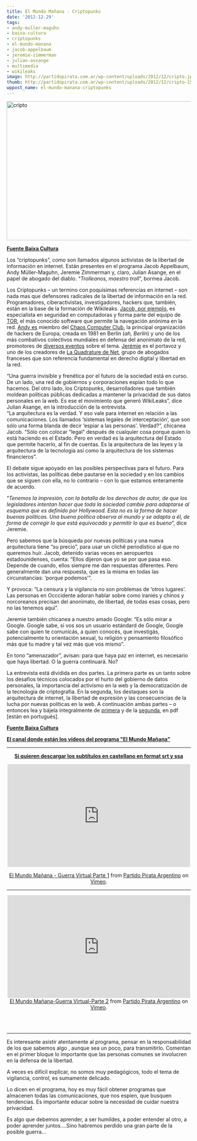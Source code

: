 ```yaml
---
title: El Mundo Mañana - Criptopunks
date: '2012-12-29'
tags:
- andy-muller-maguhn
- baixa-cultura
- criptopunks
- el-mundo-manana
- jacob-appelbaum
- jeremie-zimmerman
- julian-assange
- multimedia
- wikileaks
image: http://partidopirata.com.ar/wp-content/uploads/2012/12/cripto.jpg
thumb: http://partidopirata.com.ar/wp-content/uploads/2012/12/cripto-150x150.jpg
wppost_name: el-mundo-manana-criptopunks
---
```


<a href="http://partidopirata.com.ar/wp-content/uploads/2012/12/cripto.jpg"><img class="aligncenter size-full wp-image-7964" alt="cripto" src="http://partidopirata.com.ar/wp-content/uploads/2012/12/cripto.jpg" width="600" height="380" /></a>

<strong><a href="http://baixacultura.org/2012/12/11/criptopunks-wikileaks-e-o-mundo-amanha/" target="_blank">Fuente Baixa Cultura</a></strong>

Los “criptopunks”, como son llamados algunos activistas de la libertad de información en internet. Están presentes en el programa Jacob Appelbaum, Andy Müller-Maguhn, Jeremie Zimmerman y, claro, Julian Asange, en el papel de abogado del diablo. “<em>Trolleanos, maestro troll</em>”, bormea Jacob.
<div>

Los Criptopunks – un termino con poquísimas referencias en internet – son nada mas que defensores radicales de la libertad de información en la red. Programadores, ciberactivistas, investigadores, hackers que, también, están en la base de la formación de Wikileaks. <a href="http://en.wikipedia.org/wiki/Jacob_Appelbaum" target="_blank">Jacob, por ejemplo</a>, es especialista en seguridad en computadoras y forma parte del equipo de <a href="https://www.torproject.org/" target="_blank">TOR</a>, el más conocido software que permite la navegación anónima en la red. <a href="http://en.wikipedia.org/wiki/Andy_M%C3%BCller-Maguhn" target="_blank">Andy es</a> miembro del <a href="http://www.ccc.de/en/" target="_blank">Chaos Computer Club</a>, la principal organización de hackers de Europa, creada en 1981 en Berlín (<em>ah, Berlín</em>) y uno de los más combativos colectivos mundiales en defensa del anonimato de la red, promotores de <a href="http://events.ccc.de/" target="_blank">diversos eventos</a> sobre el tema. <a href="http://en.wikipedia.org/wiki/J%C3%A9r%C3%A9mie_Zimmermann" target="_blank">Jerémie</a> es el portavoz y uno de los creadores de <a href="http://www.laquadrature.net/" target="_blank">La Quadrature de Net</a>, grupo de abogados franceses que son referencia fundamental en derecho digital y libertad en la red.
<div>“Una guerra invisible y frenética por el futuro de la sociedad está en curso. De un lado, una red de gobiernos y corporaciones espían todo lo que hacemos. Del otro lado, los Criptopunks, desarrolladores que también moldean políticas públicas dedicadas a mantener la privacidad de sus datos personales en la web. Es ese el movimiento que generó WikiLeaks”, dice Julian Asange, en la introducción de la entrevista.</div>
<div>“La arquitectura es la verdad. Y eso vale para internet en relación a las comunicaciones. Los llamados ‘sistemas legales de interceptación’, que son sólo una forma blanda de decir ‘espiar a las personas’. Verdad?”, chicanea Jacob. “Sólo con colocar “legal” después de cualquier cosa porque quien lo está haciendo es el Estado. Pero en verdad es la arquitectura del Estado que permite hacerlo, al fin de cuentas. Es la arquitectura de las leyes y la arquitectura de la tecnologia así como la arquitectura de los sistemas financieros”.</div>
<div>

El debate sigue apoyado en las posibles perspectivas para el futuro. Para los activistas, las políticas debe pautarse en la sociedad y en los cambios que se siguen con ella, no lo contrario – con lo que estamos enteramente de acuerdo.

“<em>Tenemos la impresión, con la batalla de los derechos de autor, de que los legisladores intentan hacer que toda la sociedad cambie para adaptarse al esquema que es definido por Hollywood. Esta no es la forma de hacer buenas políticas. Una buena política observa al mundo y se adapta a él, de forma de corregir lo que está equivocado y permitir lo que es bueno</em>”, dice Jeremie.
<div>

Pero sabemos que la búsqueda por nuevas políticas y una nueva arquitectura tiene “su precio”, para usar un clichê periodístico al que no queremos huír. Jacob, detenido varias veces en aeropuertos estadounidenses, cuenta: “Ellos dijeron que yo se por que pasa eso. Depende de cuando, ellos siempre me dan respuestas diferentes. Pero generalmente dan una respuesta, que es la misma en todas las circunstancias: ‘porque podemos’”.

</div>
Y provoca: “La censura y la vigilancia no son problemas de ‘otros lugares’. Las personas en Occcidente adoran hablar sobre como iraniés y chinos y norcoreanos precisan del anonimato, de libertad, de todas esas cosas, pero no las tenemos aqui”.

Jeremie también chicanea a nuestro amado Google: “Es sólo mirar a Google. Google sabe, si vos sos un usuario estándard de Google, Google sabe con quien te comunicás, a quien conocés, que investigás, potencialmente tu orientación sexual, tu religión y pensamiento filosófico más que tu madre y tal vez más que vos mismo”.

En tono “amenazador”, avisan: para que haya paz en internet, es necesario que haya libertad. O la guerra continuará. No?

La entrevista está dividida en dos partes. La primera parte es un tanto sobre los desafios técnicos colocados por el hurto del gobierno de datos personales, la importancia del activismo en la web y la democratización de la tecnologia de criptografia. En la segunda, los destaques son la arquitectura de internet, la libertad de expresión y las consecuencias de la lucha por nuevas políticas en la web. A continuación ambas partes – o entonces lea y bájela íntegralmente de <a href="http://apublica.org/wp-content/uploads/2012/11/World-Tomorrow-Criptopunks-parte-2.pdf" target="_blank">primera</a> y de la <a href="http://apublica.org/wp-content/uploads/2012/11/Julian-Asange-entrevista-Criptopunks-parte-1.pdf" target="_blank">segunda</a>, en pdf [están en portugués].

<strong><a href="http://baixacultura.org/2012/12/11/criptopunks-wikileaks-e-o-mundo-amanha/" target="_blank">Fuente Baixa Cultura</a></strong>

</div>
<strong><a href="https://www.youtube.com/user/AssangeWorldTomorrow/videos" target="_blank">El canal donde están los videos del programa "El Mundo Mañana"</a></strong>

</div>

<hr />
<p style="text-align: center;"><strong><a href="http://www.subdivx.com/X6XMzEzNDM4X-el-mundo-ma%C3%B1ana-guerra-virtual-2012.html" target="_blank">Si quieren descargar los subtítulos en castellano en format srt y ssa </a></strong></p>
<p style="text-align: center;"><iframe src="http://player.vimeo.com/video/56487918" height="281" width="500" allowfullscreen="" frameborder="0"></iframe></p>
<p style="text-align: center;"><a href="http://vimeo.com/56487918">El Mundo Mañana - Guerra Virtual Parte 1</a> from <a href="http://vimeo.com/user3611990">Partido Pirata Argentino</a> on <a href="http://vimeo.com">Vimeo</a>.</p>


<hr />

<center><iframe src="http://player.vimeo.com/video/56487919" height="281" width="500" allowfullscreen="" frameborder="0"></iframe></center><center></center><center><a href="http://vimeo.com/56487919">El Mundo Mañana-Guerra Virtual-Parte 2</a> from <a href="http://vimeo.com/user3611990">Partido Pirata Argentino</a> on <a href="http://vimeo.com">Vimeo</a>.</center>&nbsp;

&nbsp;

<hr />

Es interesante asistir atentamente al programa, pensar en la responsabilidad de los que sabemos algo , aunque sea un poco, para transmitirlo. Comentan en el primer bloque lo importante que las personas comunes se involucren en la defensa de la libertad.

A veces es difícil explicar, no somos muy pedagógicos, todo el tema de vigilancia, control, es sumamente delicado.

Lo dicen en el programa, hoy es muy fácil obtener programas que almacenen todas las comunicaciones, que nos espíen, que busquen tendencias. Es importante educar sobre la necesidad de cuidar nuestra privacidad.

Es algo que debemos aprender, a ser humildes, a poder entender al otro, a poder aprender juntos....Sino habremos perdido una gran parte de la posible guerra...

&nbsp;
